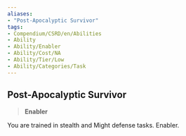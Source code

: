 ```yaml
---
aliases:
- "Post-Apocalyptic Survivor"
tags:
- Compendium/CSRD/en/Abilities
- Ability
- Ability/Enabler
- Ability/Cost/NA
- Ability/Tier/Low
- Ability/Categories/Task
---
```


  
## Post-Apocalyptic Survivor  
>**Enabler**
  
You are trained in stealth and Might defense tasks. Enabler.